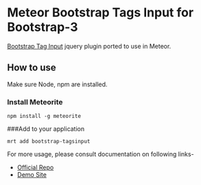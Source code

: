 
# Meteor Bootstrap Tags Input for Bootstrap-3 


[Bootstrap Tag Input](https://github.com/timschlechter/bootstrap-tagsinput) jquery plugin ported to use in Meteor.

## How to use 
Make sure Node, npm are installed.

### Install Meteorite

`npm install -g meteorite` 


###Add to your application

`mrt add bootstrap-tagsinput`


For more usage, please consult documentation on following links-


- [Official Repo](https://github.com/timschlechter/bootstrap-tagsinput)
- [Demo Site](http://timschlechter.github.io/bootstrap-tagsinput/examples/)